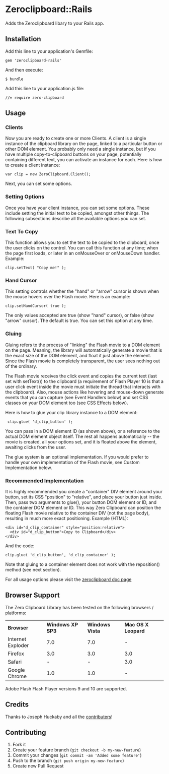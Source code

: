 # Zeroclipboard::Rails

Adds the Zeroclipboard libary to your Rails app.

## Installation

Add this line to your application's Gemfile:

    gem 'zeroclipboard-rails'

And then execute:

    $ bundle

Add this line to your application.js file:

    //= require zero-clipboard

## Usage

### Clients

Now you are ready to create one or more Clients. A client is a single instance of the clipboard library on the page, linked to a particular button or other DOM element. You probably only need a single instance, but if you have multiple copy-to-clipboard buttons on your page, potentially containing different text, you can activate an instance for each. Here is how to create a client instance:

    var clip = new ZeroClipboard.Client();

Next, you can set some options.

### Setting Options

Once you have your client instance, you can set some options. These include setting the initial text to be copied, amongst other things. The following subsections describe all the available options you can set.

### Text To Copy

This function allows you to set the text to be copied to the clipboard, once the user clicks on the control. You can call this function at any time; when the page first loads, or later in an onMouseOver or onMouseDown handler. Example:

    clip.setText( "Copy me!" );

### Hand Cursor

This setting controls whether the "hand" or "arrow" cursor is shown when the mouse hovers over the Flash movie. Here is an example:

    clip.setHandCursor( true );

The only values accepted are true (show "hand" cursor), or false (show "arrow" cursor). The default is true. You can set this option at any time.

### Gluing

Gluing refers to the process of "linking" the Flash movie to a DOM element on the page. Meaning, the library will automatically generate a movie that is the exact size of the DOM element, and float it just above the element. Since the Flash movie is completely transparent, the user sees nothing out of the ordinary.

The Flash movie receives the click event and copies the current text (last set with setText()) to the clipboard (a requirement of Flash Player 10 is that a user click event inside the movie must initiate the thread that interacts with the clipboard). Also, mouse actions like hovering and mouse-down generate events that you can capture (see Event Handlers below) and set CSS classes on your DOM element too (see CSS Effects below).

Here is how to glue your clip library instance to a DOM element:

     clip.glue( 'd_clip_button' );

You can pass in a DOM element ID (as shown above), or a reference to the actual DOM element object itself. The rest all happens automatically -- the movie is created, all your options set, and it is floated above the element, awaiting clicks from the user.

The glue system is an optional implementation. If you would prefer to handle your own implementation of the Flash movie, see Custom Implementation below.

### Recommended Implementation

It is highly recommended you create a "container" DIV element around your button, set its CSS "position" to "relative", and place your button just inside. Then, pass two arguments to glue(), your button DOM element or ID, and the container DOM element or ID. This way Zero Clipboard can position the floating Flash movie relative to the container DIV (not the page body), resulting in much more exact positioning. Example (HTML):

    <div id="d_clip_container" style="position:relative">
      <div id="d_clip_button">Copy to Clipboard</div>
    </div>

And the code:

    clip.glue( 'd_clip_button', 'd_clip_container' );

Note that gluing to a container element does not work with the reposition() method (see next section).


For all usage options please visit the [zeroclipboard doc page](http://code.google.com/p/zeroclipboard/wiki/Instructions)

## Browser Support

The Zero Clipboard Library has been tested on the following browsers / platforms:

<table>
    <tr>
      <td> <strong>Browser</strong></td>
      <td> <strong>Windows XP SP3</strong></td>
      <td> <strong>Windows Vista</strong></td>
      <td> <strong>Mac OS X Leopard</strong></td>
    </tr> 
    <tr>
      <td> Internet Exploder </td>
      <td> 7.0 </td>
      <td> 7.0 </td>
      <td> - </td>
    </tr> <tr>
      <td> Firefox </td>
      <td> 3.0 </td>
      <td> 3.0 </td>
      <td> 3.0 </td>
    </tr> <tr>
      <td> Safari </td>
      <td> - </td>
      <td> - </td>
      <td> 3.0 </td>
    </tr> <tr>
      <td> Google Chrome </td>
      <td> 1.0 </td>
      <td> 1.0 </td>
      <td> - </td>
    </tr> 
</table>

Adobe Flash Flash Player versions 9 and 10 are supported.

## Credits

Thanks to Joseph Huckaby and all the [contributers](http://code.google.com/u/100866768200529838600/)!


## Contributing

1. Fork it
2. Create your feature branch (`git checkout -b my-new-feature`)
3. Commit your changes (`git commit -am 'Added some feature'`)
4. Push to the branch (`git push origin my-new-feature`)
5. Create new Pull Request
